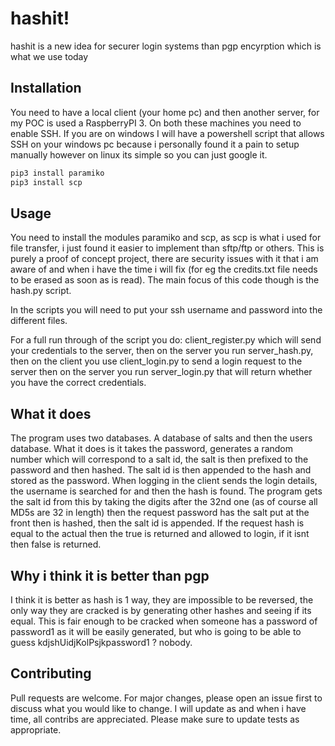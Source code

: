 # hashit!

hashit is a new idea for securer login systems than pgp encyrption which is what we use today

## Installation

You need to have a local client (your home pc) and then another server, for my POC is used a RaspberryPI 3. On both these machines you need to enable SSH. If you are on windows I will have a powershell script that allows SSH on your windows pc because i personally found it a pain to setup manually however on linux its simple so you can just google it.

```bash
pip3 install paramiko
pip3 install scp
```

## Usage

You need to install the modules paramiko and scp, as scp is what i used for file transfer, i just found it easier to implement than sftp/ftp or others. This is purely a proof of concept project, there are security issues with it that i am aware of and when i have the time i will fix (for eg the credits.txt file needs to be erased as soon as is read). The main focus of this code though is the hash.py script.

In the scripts you will need to put your ssh username and password into the different files.

For a full run through of the script you do: client_register.py which will send your credentials to the server, then on the server you run server_hash.py, then on the client you use client_login.py to send a login request to the server then on the server you run server_login.py that will return whether you have the correct credentials.

## What it does

The program uses two databases. A database of salts and then the users database. What it does is it takes the password, generates a random number which will correspond to a salt id, the salt is then prefixed to the password and then hashed. The salt id is then appended to the hash and stored as the password.
When logging in the client sends the login details, the username is searched for and then the hash is found. The program gets the salt id from this by taking the digits after the 32nd one (as of course all MD5s are 32 in length) then the request password has the salt put at the front then is hashed, then the salt id is appended. If the request hash is equal to the actual then the true is returned and allowed to login, if it isnt then false is returned.

## Why i think it is better than pgp

I think it is better as hash is 1 way, they are impossible to be reversed, the only way they are cracked is by generating other hashes and seeing if its equal. This is fair enough to be cracked when someone has a password of password1 as it will be easily generated, but who is going to be able to guess kdjshUidjKolPsjkpassword1 ? nobody.

## Contributing
Pull requests are welcome. For major changes, please open an issue first to discuss what you would like to change.
I will update as and when i have time, all contribs are appreciated.
Please make sure to update tests as appropriate.
